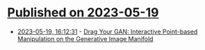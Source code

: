 # [Published on 2023-05-19](index.md)

* [2023-05-19, 16:12:31](https://lobste.rs/s/gcrvf1/drag_your_gan_interactive_point_based) - [Drag Your GAN: Interactive Point-based Manipulation on the Generative Image Manifold](https://vcai.mpi-inf.mpg.de/projects/DragGAN/)
